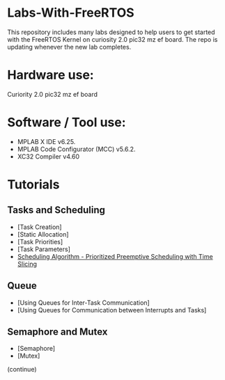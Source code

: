 # Labs-With-FreeRTOS
This repository includes many labs designed to help users to get
started with the FreeRTOS Kernel on curiosity 2.0 pic32 mz ef board. The repo 
is updating whenever the new  lab completes.

# Hardware use:
Curiority 2.0 pic32 mz ef board
# Software / Tool use:
* MPLAB X IDE v6.25.
* MPLAB Code Configurator (MCC) v5.6.2.
* XC32 Compiler v4.60
  
# Tutorials
## Tasks and Scheduling
* [Task Creation]
* [Static Allocation]
* [Task Priorities]
* [Task Parameters]
* [Scheduling Algorithm - Prioritized Preemptive Scheduling with Time Slicing](docs/tutorial_6/README.md)

## Queue
* [Using Queues for Inter-Task Communication]
* [Using Queues for Communication between Interrupts and Tasks]

## Semaphore and Mutex
* [Semaphore]
* [Mutex]

(continue)
